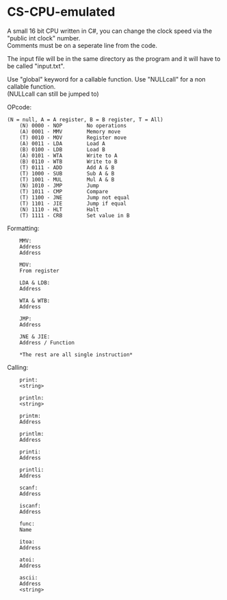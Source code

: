 # CS-CPU-emulated

A small 16 bit CPU written in C#, you can change the clock speed via the "public int clock" number. <br>
Comments must be on a seperate line from the code.

The input file will be in the same directory as the program and it will have to be called "input.txt".

Use "global" keyword for a callable function. Use "NULLcall" for a non callable function. <br>
(NULLcall can still be jumped to)

OPcode:
```
(N = null, A = A register, B = B register, T = All)
    (N) 0000 - NOP        No operations
    (A) 0001 - MMV        Memory move
    (T) 0010 - MOV        Register move
    (A) 0011 - LDA        Load A
    (B) 0100 - LDB        Load B
    (A) 0101 - WTA        Write to A
    (B) 0110 - WTB        Write to B
    (T) 0111 - ADD        Add A & B
    (T) 1000 - SUB        Sub A & B
    (T) 1001 - MUL        Mul A & B
    (N) 1010 - JMP        Jump
    (T) 1011 - CMP        Compare
    (T) 1100 - JNE        Jump not equal
    (T) 1101 - JIE        Jump if equal
    (N) 1110 - HLT        Halt
    (T) 1111 - CRB        Set value in B
```

Formatting:
```
    MMV:
    Address
    Address

    MOV:
    From register
    
    LDA & LDB:
    Address

    WTA & WTB: 
    Address

    JMP:
    Address

    JNE & JIE:
    Address / Function
    
    *The rest are all single instruction*
```
Calling:
```
    print:
    <string>
  
    println:
    <string>

    printm:
    Address

    printlm:
    Address
    
    printi:
    Address
    
    printli:
    Address

    scanf:
    Address
    
    iscanf:
    Address
    
    func:
    Name
    
    itoa:
    Address
    
    atoi:
    Address
    
    ascii:
    Address
    <string>
```
